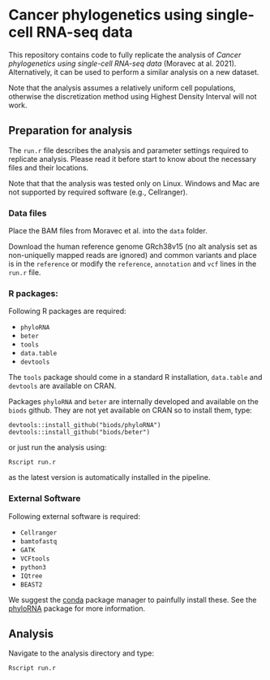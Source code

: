 # Cancer phylogenetics using single-cell RNA-seq data

This repository contains code to fully replicate the analysis of *Cancer phylogenetics using single-cell RNA-seq data* (Moravec at al. 2021). Alternatively, it can be used to perform a similar analysis on a new dataset.

Note that the analysis assumes a relatively uniform cell populations, otherwise the discretization method using Highest Density Interval will not work.

## Preparation for analysis
The `run.r` file describes the analysis and parameter settings required to replicate analysis. Please read it before start to know about the necessary files and their locations.

Note that that the analysis was tested only on Linux.
Windows and Mac are not supported by required software (e.g., Cellranger).

### Data files
Place the BAM files from Moravec et al. into the `data` folder.

Download the human reference genome GRch38v15 (no alt analysis set as non-uniquelly mapped reads are ignored) and common variants and place is in the `reference` or modify the `reference`, `annotation` and `vcf` lines in the `run.r` file.

### R packages:
Following R packages are required:
* `phyloRNA`
* `beter`
* `tools`
* `data.table`
* `devtools`

The `tools` package should come in a standard R installation, `data.table` and `devtools` are available on CRAN.

Packages `phyloRNA` and `beter` are internally developed and available on the `biods` github. They are not yet available on CRAN so to install them, type:

```{r}
devtools::install_github("biods/phyloRNA")
devtools::install_github("biods/beter")
```
or just run the analysis using:
```{R}
Rscript run.r
```
as the latest version is automatically installed in the pipeline.

### External Software
Following external software is required:

* `Cellranger`
* `bamtofastq`
* `GATK`
* `VCFtools`
* `python3`
* `IQtree`
* `BEAST2`

We suggest the [conda](https://docs.conda.io/en/latest/) package manager to painfully install these.
See the [phyloRNA](https://github.com/bioDS/phyloRNA) package for more information.

## Analysis
Navigate to the analysis directory and type:
```{R}
Rscript run.r
```
